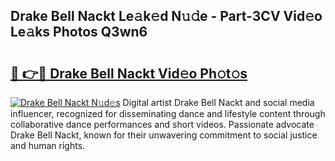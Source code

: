 ## Drake Bell Nackt Le𝚊k𝚎d N𝚞𝚍e - Part-3CV Vid𝚎o Le𝚊ks Photos Q3wn6

# <h2><a href="http://fb1d9ld.evod.top/?m=Drake+Bell+Nackt">🔗 👉🔴 Drake Bell Nackt Vid𝚎o Ph𝚘t𝚘s</a></h2>

[![Drake Bell Nackt N𝚞d𝚎s](https://i.imgur.com/8V9OHl7.gif)](http://fb1d9ld.evod.top/?m=Drake+Bell+Nackt)
Digital artist Drake Bell Nackt and social media influencer, recognized for disseminating dance and lifestyle content through collaborative dance performances and short videos. Passionate advocate Drake Bell Nackt, known for their unwavering commitment to social justice and human rights. 
